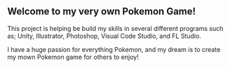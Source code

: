 ## Welcome to my very own Pokemon Game!

This project is helping be build my skills in several different programs such as; Unity, Illustrator, Photoshop, Visual Code Studio, and FL Studio.

I have a huge passion for everything Pokemon, and my dream is to create my mown Pokemon game for others to enjoy!
